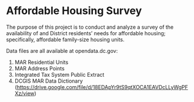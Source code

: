 # Affordable Housing Survey

The purpose of this project is to conduct and analyze a survey of the availability of and District residents’ needs for affordable housing; specifically, affordable family-size housing units.

Data files are all available at opendata.dc.gov: 

1) MAR Residential Units
2) MAR Address Points
3) Integrated Tax System Public Extract
4) DCGIS MAR Data Dictionary (https://drive.google.com/file/d/18EDApYr9tS9qtXOCA1EAVDcLLyWgPFXz/view)
